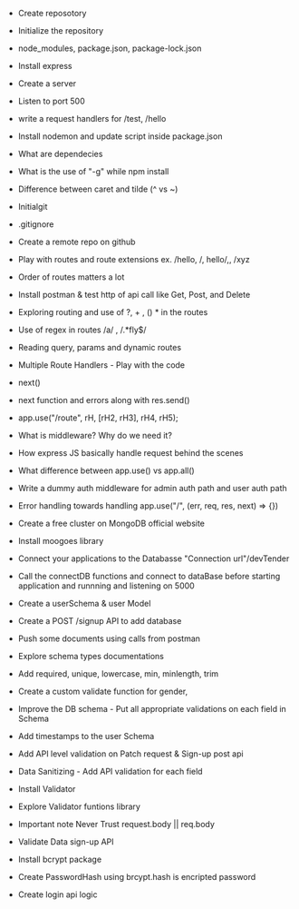 - Create reposotory
- Initialize the repository
- node_modules, package.json, package-lock.json
- Install  express
- Create a server 
- Listen to port 500
- write a request handlers for /test, /hello
- Install nodemon and update script inside package.json
- What are dependecies
- What is the use of "-g" while npm install
- Difference between caret and tilde (^ vs ~)

- Initialgit
- .gitignore
- Create a remote repo on github
- Play with routes and route extensions ex. /hello, /, hello/,, /xyz
- Order of routes matters a lot
- Install postman & test http of api call like Get, Post, and Delete 
- Exploring routing and use of ?, +  , () * in the routes
- Use of regex in routes /a/ , /.*fly$/
- Reading query, params and dynamic routes

- Multiple Route Handlers - Play with the code
- next()
- next function and errors along with res.send()
- app.use("/route", rH, [rH2, rH3], rH4, rH5);
- What is middleware? Why do we need it?
- How express JS basically handle request behind the scenes
- What difference between app.use() vs app.all()
- Write a dummy auth middleware for admin auth path and user auth path
- Error handling towards handling app.use("/", (err, req, res, next) => {})

- Create a free cluster on MongoDB official website
- Install moogoes library
- Connect your applications to the Databasse "Connection url"/devTender
- Call the connectDB functions and connect to dataBase before starting application and runnning and listening on 5000 
- Create a userSchema & user Model
- Create a POST /signup API to add database
- Push some documents using calls from postman

- Explore schema types documentations
- Add required, unique, lowercase, min, minlength, trim
- Create a custom validate function for gender,
- Improve the DB schema - Put all appropriate validations on each field in Schema
- Add timestamps to the user Schema
- Add API level validation on Patch request & Sign-up post api
- Data Sanitizing - Add API validation for each field
- Install Validator
- Explore Validator funtions library
- Important note Never Trust request.body || req.body

- Validate Data sign-up API
- Install bcrypt package
- Create PasswordHash using brcypt.hash  is encripted password
- Create login api logic 